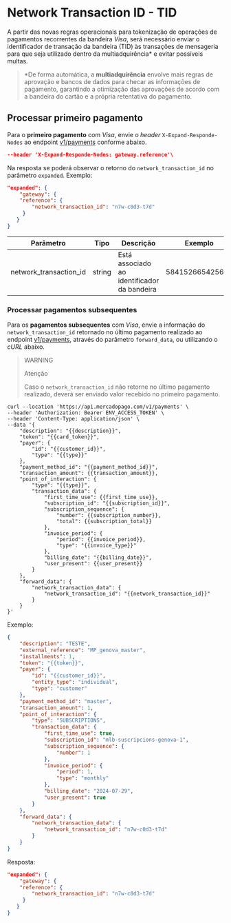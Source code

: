 # Network Transaction ID - TID

A partir das novas regras operacionais para tokenização de operações de pagamentos recorrentes da bandeira _Visa_, será necessário enviar o identificador de transação da bandeira (TID) às transações de mensageria para que seja utilizado dentro da multiadquirência* e evitar possíveis multas.

> *De forma automática, a **multiadquirência** envolve mais regras de aprovação e bancos de dados para checar as informações de pagamento, garantindo a otimização das aprovações de acordo com a bandeira do cartão e a própria retentativa do pagamento.

## Processar primeiro pagamento

Para o **primeiro pagamento** com _Visa_, envie o _header_ `X-Expand-Responde-Nodes` ao endpoint [v1/payments](/developers/pt/reference/payments/_payments/post) conforme abaixo.

```json
--header 'X-Expand-Responde-Nodes: gateway.reference'\
```

Na resposta se poderá observar o retorno do `network_transaction_id` no parâmetro `expanded`. Exemplo:

```json
"expanded": {
    "gateway": {
 	"reference": {
 		"network_transaction_id": "n7w-c0d3-t7d"
 	 }
   }
}
```

| Parâmetro  | Tipo  | Descrição  | Exemplo |
| --- | --- | --- | --- |
| network_transaction_id | string | Está associado ao identificador da bandeira | 584152665425694 |

### Processar pagamentos subsequentes 

Para os **pagamentos subsequentes** com _Visa_, envie a informação do `network_transaction_id` retornado no último pagamento realizado ao endpoint [v1/payments](/developers/pt/reference/payments/_payments/post), através do parâmetro `forward_data`, ou utilizando o _cURL_ abaixo.

> WARNING
>
> Atenção
> 
> Caso o `network_transaction_id` não retorne no último pagamento realizado, deverá ser enviado valor recebido no primeiro pagamento.

```curl
curl --location 'https://api.mercadopago.com/v1/payments' \
--header 'Authorization: Bearer ENV_ACCESS_TOKEN' \
--header 'Content-Type: application/json' \
--data '{
    "description": "{{description}}",
    "token": "{{card_token}}",
    "payer": {
        "id": "{{customer_id}}",
        "type": "{{type}}"
    },
    "payment_method_id": "{{payment_method_id}}",
    "transaction_amount": {{transaction_amount}},
    "point_of_interaction": {
        "type": "{{type}}",
        "transaction_data": {
            "first_time_use": {{first_time_use}},
            "subscription_id": "{{subscription_id}}",
            "subscription_sequence": {
                "number": {{subscription_number}},
                "total": {{subscription_total}}
            },
            "invoice_period": {
                "period": {{invoice_period}},
                "type": "{{invoice_type}}"
            },
            "billing_date": "{{billing_date}}",
            "user_present": {{user_present}}
        }
    },
    "forward_data": {
        "network_transaction_data": {
            "network_transaction_id": "{{network_transaction_id}}"
        }
    }
}'
```

Exemplo:

```json
{
    "description": "TESTE",
    "external_reference": "MP_genova_master",
    "installments": 1,
    "token": "{{token}}",
    "payer": {
        "id": "{{customer_id}}",
        "entity_type": "individual",
        "type": "customer"
    },
    "payment_method_id": "master",
    "transaction_amount": 1,
    "point_of_interaction": {
        "type": "SUBSCRIPTIONS",
        "transaction_data": {
            "first_time_use": true,
            "subscription_id": "mlb-suscripcions-genova-1",
            "subscription_sequence": {
                "number": 1
            },
            "invoice_period": {
                "period": 1,
                "type": "monthly"
            },
            "billing_date": "2024-07-29",
            "user_present": true
        }
    },
    "forward_data": {
        "network_transaction_data": {
            "network_transaction_id": "n7w-c0d3-t7d"
        }
    }
}
```

Resposta:

```json
"expanded": {
    "gateway": {
 	"reference": {
 		"network_transaction_id": "n7w-c0d3-t7d"
 	 }
   }
}
```